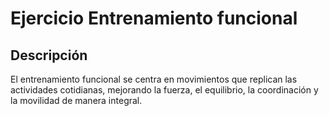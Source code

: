 # Ejercicio Entrenamiento funcional

## Descripción
El entrenamiento funcional se centra en movimientos que replican las actividades cotidianas, mejorando la fuerza, el equilibrio, la coordinación y la movilidad de manera integral.


